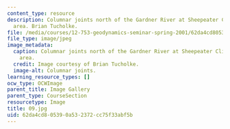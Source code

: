 ```yaml
---
content_type: resource
description: Columnar joints north of the Gardner River at Sheepeater Cliffs picnic
  area. Brian Tucholke.
file: /media/courses/12-753-geodynamics-seminar-spring-2001/62da4cd805390a532372cc75f33abf5b_09.jpg
file_type: image/jpeg
image_metadata:
  caption: Columnar joints north of the Gardner River at Sheepeater Cliffs picnic
    area.
  credit: Image courtesy of Brian Tucholke.
  image-alt: Columnar joints.
learning_resource_types: []
ocw_type: OCWImage
parent_title: Image Gallery
parent_type: CourseSection
resourcetype: Image
title: 09.jpg
uid: 62da4cd8-0539-0a53-2372-cc75f33abf5b
---
```

